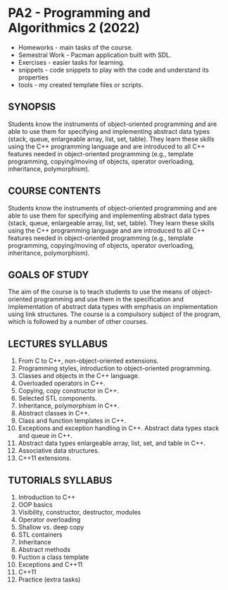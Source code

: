 # PA2 - Programming and Algorithmics 2 (2022)

- Homeworks - main tasks of the course.
- Semestral Work - Pacman application built with SDL.
- Exercises - easier tasks for learning.
- snippets - code snippets to play with the code and understand its properties
- tools - my created template files or scripts.

## SYNOPSIS
Students know the instruments of object-oriented programming and are able to use them for specifying and implementing abstract data types (stack, queue, enlargeable array, list, set, table). They learn these skills using the C++ programming language and are introduced to all C++ features needed in object-oriented programming (e.g., template programming, copying/moving of objects, operator overloading, inheritance, polymorphism).

## COURSE CONTENTS
Students know the instruments of object-oriented programming and are able to use them for specifying and implementing abstract data types (stack, queue, enlargeable array, list, set, table). They learn these skills using the C++ programming language and are introduced to all C++ features needed in object-oriented programming (e.g., template programming, copying/moving of objects, operator overloading, inheritance, polymorphism).

## GOALS OF STUDY
The aim of the course is to teach students to use the means of object-oriented programming and use them in the specification and implementation of abstract data types with emphasis on implementation using link structures. The course is a compulsory subject of the program, which is followed by a number of other courses.

## LECTURES SYLLABUS
1. From C to C++, non-object-oriented extensions.
2. Programming styles, introduction to object-oriented programming.
3. Classes and objects in the C++ language.
4. Overloaded operators in C++.
5. Copying, copy constructor in C++.
6. Selected STL components.
7. Inheritance, polymorphism in C++.
8. Abstract classes in C++.
9. Class and function templates in C++.
10. Exceptions and exception handling in C++. Abstract data
types stack and queue in C++.
11. Abstract data types enlargeable array, list, set, and table in C++.
12. Associative data structures.
13. C++11 extensions.

## TUTORIALS SYLLABUS
1. Introduction to C++
2. OOP basics
3. Visibility, constructor, destructor, modules
4. Operator overloading
5. Shallow vs. deep copy
6. STL containers
7. Inheritance
8. Abstract methods
9. Fuction a class template
10. Exceptions and C++11
11. C++11
12. Practice (extra tasks)